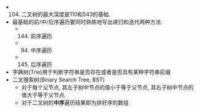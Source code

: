 - 104. 二叉树的最大深度是110和543的基础.
- 最基础的前/中/后序遍历要同时熟练地写出递归和迭代两种方法.
  - 144. 前序遍历
  - 94. 中序遍历
  - 145. 后序遍历
- 字典树(Trie)用于判断字符串是否存在或者是否具有某种字符串前缀
- 二叉搜索树(Binary Search Tree, BST)
  - 对于每个父节点, 其左子树中节点的值小于等于父节点, 其右子树中节点的值大于等于父节点.
  - 对于二叉树的**中序**遍历结果即为排好序的数组